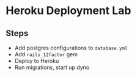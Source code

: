 # Heroku Deployment Lab

## Steps
- Add postgres configurations to `database.yml`
- Add `rails_12factor` gem
- Deploy to Heroku
- Run migrations, start up dyno
